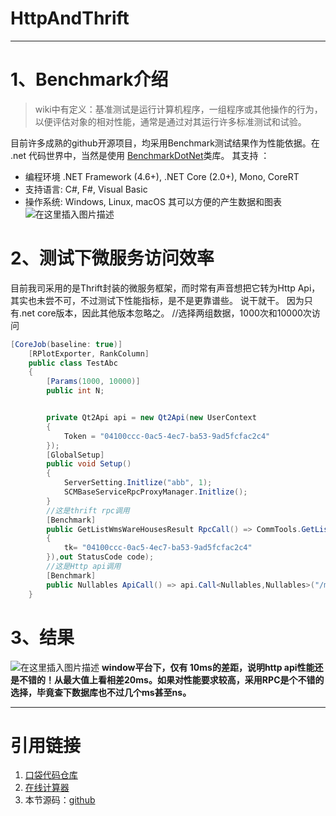 # HttpAndThrift
****
# 1、Benchmark介绍
> wiki中有定义：基准测试是运行计算机程序，一组程序或其他操作的行为，以便评估对象的相对性能，通常是通过对其运行许多标准测试和试验。

目前许多成熟的github开源项目，均采用Benchmark测试结果作为性能依据。在 .net 代码世界中，当然是使用 [BenchmarkDotNet](https://github.com/dotnet/BenchmarkDotNet)类库。
其支持 ：
- 编程环境 .NET Framework (4.6+), .NET Core (2.0+), Mono, CoreRT
- 支持语言: C#, F#, Visual Basic
- 操作系统: Windows, Linux, macOS
其可以方便的产生数据和图表
![在这里插入图片描述](https://img-blog.csdnimg.cn/20181120171751259.png?x-oss-process=image/watermark,type_ZmFuZ3poZW5naGVpdGk,shadow_10,text_aHR0cHM6Ly9ibG9nLmNzZG4ubmV0L3dlYm1vdGU=,size_16,color_FFFFFF,t_70)
# 2、测试下微服务访问效率
目前我司采用的是Thrift封装的微服务框架，而时常有声音想把它转为Http Api，其实也未尝不可，不过测试下性能指标，是不是更靠谱些。
说干就干。
因为只有.net core版本，因此其他版本忽略之。
//选择两组数据，1000次和10000次访问
```csharp
[CoreJob(baseline: true)]
    [RPlotExporter, RankColumn]
    public class TestAbc
    {
        [Params(1000, 10000)]
        public int N;


        private Qt2Api api = new Qt2Api(new UserContext
        {
            Token = "04100ccc-0ac5-4ec7-ba53-9ad5fcfac2c4"
        });
        [GlobalSetup]
        public void Setup()
        {
            ServerSetting.Initlize("abb", 1);
            SCMBaseServiceRpcProxyManager.Initlize();
        }
        //这是thrift rpc调用
        [Benchmark]
        public GetListWmsWareHousesResult RpcCall() => CommTools.GetListWmsWareHouses(new RpcContext(null,new Args<object>
        {
            tk= "04100ccc-0ac5-4ec7-ba53-9ad5fcfac2c4"
        }),out StatusCode code);
        //这是Http api调用
        [Benchmark]
        public Nullables ApiCall() => api.Call<Nullables,Nullables>("/mark/Test",new Nullables());
    }
```

# 3、结果
![在这里插入图片描述](https://img-blog.csdnimg.cn/20181120172405543.png?x-oss-process=image/watermark,type_ZmFuZ3poZW5naGVpdGk,shadow_10,text_aHR0cHM6Ly9ibG9nLmNzZG4ubmV0L3dlYm1vdGU=,size_16,color_FFFFFF,t_70)
**window平台下，仅有 10ms的差距，说明http api性能还是不错的！从最大值上看相差20ms。如果对性能要求较高，采用RPC是个不错的选择，毕竟查下数据库也不过几个ms甚至ns。**
****
 # 引用链接
1. [口袋代码仓库](http://codeex.cn)
2. [在线计算器](http://jisuanqi.codeex.cn)
3. 本节源码：[github](https://github.com/webmote-org/)

